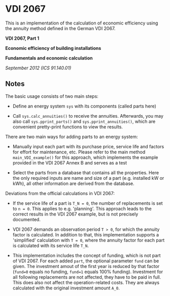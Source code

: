 VDI 2067
================
This is an implementation of the calculation of economic efficiency
using the annuity method defined in the German VDI 2067.

**VDI 2067, Part 1**

**Economic efficiency of building installations**

**Fundamentals and economic calculation**

*September 2012 (ICS 91.140.01)*

Notes
-----
The basic usage consists of two main steps:

* Define an energy system ``sys`` with its components (called parts here)

* Call ``sys.calc_annuities()`` to receive the annuities. Afterwards, you
  may also call ``sys.pprint_parts()`` and ``sys.pprint_annuities()``,
  which are convenient pretty-print functions to view the results.

There are two main ways for adding parts to an energy system:

* Manually input each part with its purchase price, service life and
  factors for effort for maintenance, etc. Please refer to the main method
  ``main_VDI_example()`` for this approach, which implements the example
  provided in the VDI 2067 Annex B and serves as a test

* Select the parts from a database that contains all the properties. Here
  the only required inputs are name and size of a part (e.g. installed kW
  or kWh), all other information are derived from the database.

Deviations from the official calculations in VDI 2067:

* If the service life of a part is ``T_N = 0``, the number of replacements
  is set to ``n = 0``. This applies to e.g. 'planning'. This approach leads
  to the correct results in the VDI 2067 example, but is not precisely
  documented.

* VDI 2067 demands an observation period ``T > 0``, for which the annuity
  factor is calculated. In addition to that, this implementation supports
  a 'simplified' calculation with ``T = 0``, where the annuity factor for
  each part is calculated with its service life ``T_N``.

* This implementation includes the concept of funding, which is not part
  of VDI 2067. For each added ``part``, the optional parameter ``fund``
  can be given. The investment amout of the first year is reduced by that
  factor (``fund=0`` equals no funding, ``fund=1`` equals 100% funding).
  Investment for all following replacements are not affected, they have to
  be paid in full. This does also not affect the operation-related costs.
  They are always calculated with the original investment amount ``A_0``.

